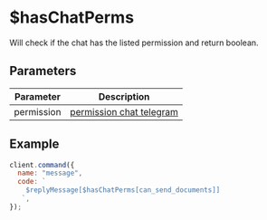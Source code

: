 # $hasChatPerms

Will check if the chat has the listed permission and return boolean.

## Parameters

| Parameter  | Description                                                                    |
| ---------- | ------------------------------------------------------------------------------ |
| permission | [permission chat telegram](https://core.telegram.org/bots/api#chatpermissions) |

## Example

```js
client.command({
  name: "message",
  code: `
    $replyMessage[$hasChatPerms[can_send_documents]]
   `,
});
```

